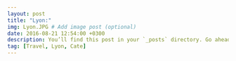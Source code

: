 ```yaml
---
layout: post
title: "Lyon:"
img: Lyon.JPG # Add image post (optional)
date: 2016-08-21 12:54:00 +0300
description: You’ll find this post in your `_posts` directory. Go ahead and edit it and re-build the site to see your changes. # Add post description (optional)
tag: [Travel, Lyon, Cate]
---
```


